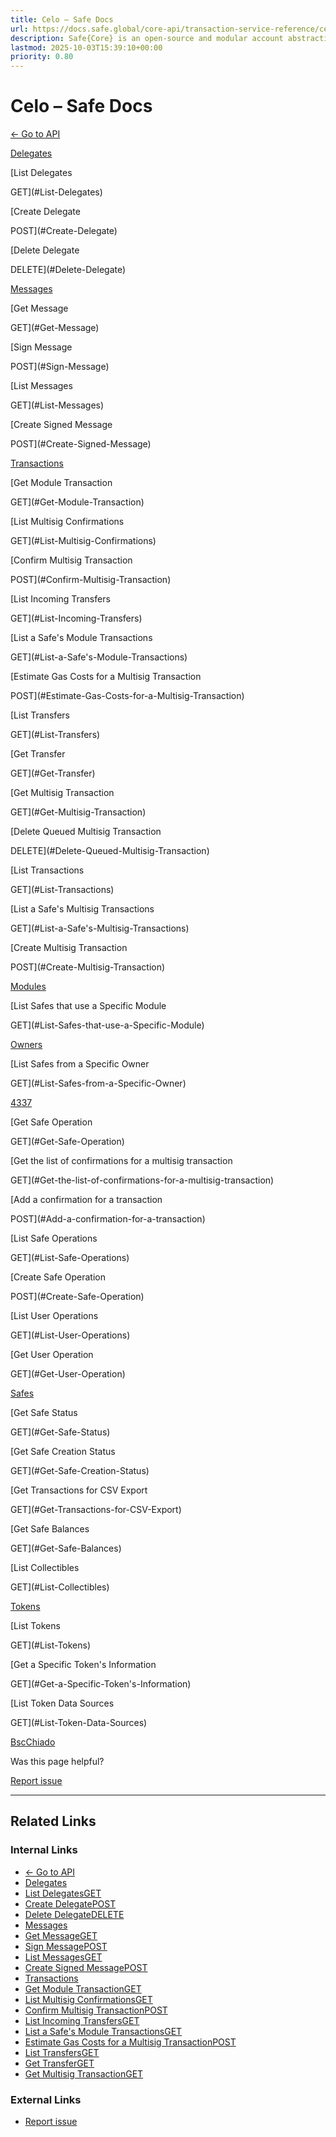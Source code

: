 ```yaml
---
title: Celo – Safe Docs
url: https://docs.safe.global/core-api/transaction-service-reference/celo
description: Safe{Core} is an open-source and modular account abstraction stack. Learn about its features and how to use it.
lastmod: 2025-10-03T15:39:10+00:00
priority: 0.80
---
```


# Celo – Safe Docs

[← Go to API](/core-api/transaction-service-overview)

[Delegates](#Delegates)

[List Delegates

GET](#List-Delegates)

[Create Delegate

POST](#Create-Delegate)

[Delete Delegate

DELETE](#Delete-Delegate)

[Messages](#Messages)

[Get Message

GET](#Get-Message)

[Sign Message

POST](#Sign-Message)

[List Messages

GET](#List-Messages)

[Create Signed Message

POST](#Create-Signed-Message)

[Transactions](#Transactions)

[Get Module Transaction

GET](#Get-Module-Transaction)

[List Multisig Confirmations

GET](#List-Multisig-Confirmations)

[Confirm Multisig Transaction

POST](#Confirm-Multisig-Transaction)

[List Incoming Transfers

GET](#List-Incoming-Transfers)

[List a Safe's Module Transactions

GET](#List-a-Safe's-Module-Transactions)

[Estimate Gas Costs for a Multisig Transaction

POST](#Estimate-Gas-Costs-for-a-Multisig-Transaction)

[List Transfers

GET](#List-Transfers)

[Get Transfer

GET](#Get-Transfer)

[Get Multisig Transaction

GET](#Get-Multisig-Transaction)

[Delete Queued Multisig Transaction

DELETE](#Delete-Queued-Multisig-Transaction)

[List Transactions

GET](#List-Transactions)

[List a Safe's Multisig Transactions

GET](#List-a-Safe's-Multisig-Transactions)

[Create Multisig Transaction

POST](#Create-Multisig-Transaction)

[Modules](#Modules)

[List Safes that use a Specific Module

GET](#List-Safes-that-use-a-Specific-Module)

[Owners](#Owners)

[List Safes from a Specific Owner

GET](#List-Safes-from-a-Specific-Owner)

[4337](#4337)

[Get Safe Operation

GET](#Get-Safe-Operation)

[Get the list of confirmations for a multisig transaction

GET](#Get-the-list-of-confirmations-for-a-multisig-transaction)

[Add a confirmation for a transaction

POST](#Add-a-confirmation-for-a-transaction)

[List Safe Operations

GET](#List-Safe-Operations)

[Create Safe Operation

POST](#Create-Safe-Operation)

[List User Operations

GET](#List-User-Operations)

[Get User Operation

GET](#Get-User-Operation)

[Safes](#Safes)

[Get Safe Status

GET](#Get-Safe-Status)

[Get Safe Creation Status

GET](#Get-Safe-Creation-Status)

[Get Transactions for CSV Export

GET](#Get-Transactions-for-CSV-Export)

[Get Safe Balances

GET](#Get-Safe-Balances)

[List Collectibles

GET](#List-Collectibles)

[Tokens](#Tokens)

[List Tokens

GET](#List-Tokens)

[Get a Specific Token's Information

GET](#Get-a-Specific-Token's-Information)

[List Token Data Sources

GET](#List-Token-Data-Sources)

[Bsc](/core-api/transaction-service-reference/bsc "Bsc")[Chiado](/core-api/transaction-service-reference/chiado "Chiado")

Was this page helpful?

[Report issue](https://github.com/safe-global/safe-docs/issues/new?assignees=&labels=nextra-feedback&projects=&template=nextra-feedback.yml&title=%5BFeedback%5D+)

---

## Related Links

### Internal Links

- [← Go to API](https://docs.safe.global/core-api/transaction-service-overview)
- [Delegates](https://docs.safe.global/core-api/transaction-service-reference/celo)
- [List DelegatesGET](https://docs.safe.global/core-api/transaction-service-reference/celo)
- [Create DelegatePOST](https://docs.safe.global/core-api/transaction-service-reference/celo)
- [Delete DelegateDELETE](https://docs.safe.global/core-api/transaction-service-reference/celo)
- [Messages](https://docs.safe.global/core-api/transaction-service-reference/celo)
- [Get MessageGET](https://docs.safe.global/core-api/transaction-service-reference/celo)
- [Sign MessagePOST](https://docs.safe.global/core-api/transaction-service-reference/celo)
- [List MessagesGET](https://docs.safe.global/core-api/transaction-service-reference/celo)
- [Create Signed MessagePOST](https://docs.safe.global/core-api/transaction-service-reference/celo)
- [Transactions](https://docs.safe.global/core-api/transaction-service-reference/celo)
- [Get Module TransactionGET](https://docs.safe.global/core-api/transaction-service-reference/celo)
- [List Multisig ConfirmationsGET](https://docs.safe.global/core-api/transaction-service-reference/celo)
- [Confirm Multisig TransactionPOST](https://docs.safe.global/core-api/transaction-service-reference/celo)
- [List Incoming TransfersGET](https://docs.safe.global/core-api/transaction-service-reference/celo)
- [List a Safe's Module TransactionsGET](https://docs.safe.global/core-api/transaction-service-reference/celo)
- [Estimate Gas Costs for a Multisig TransactionPOST](https://docs.safe.global/core-api/transaction-service-reference/celo)
- [List TransfersGET](https://docs.safe.global/core-api/transaction-service-reference/celo)
- [Get TransferGET](https://docs.safe.global/core-api/transaction-service-reference/celo)
- [Get Multisig TransactionGET](https://docs.safe.global/core-api/transaction-service-reference/celo)

### External Links

- [Report issue](https://github.com/safe-global/safe-docs/issues/new?assignees=&labels=nextra-feedback&projects=&template=nextra-feedback.yml&title=%5BFeedback%5D+)
